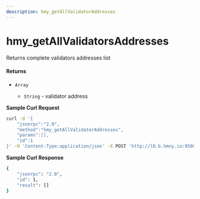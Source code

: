 ```yaml
---
description: hmy_getAllValidatorAddresses
---
```


# hmy\_getAllValidatorsAddresses

Returns complete validators addresses list

#### Returns

* `Array`

  * `String` - validator address

**Sample Curl Request**

```bash
curl -d '{
    "jsonrpc":"2.0",
    "method":"hmy_getAllValidatorAddresses",
    "params":[],
    "id":1
}' -H 'Content-Type:application/json' -X POST 'http://l0.b.hmny.io:9500'
```

**Sample Curl Response**

```bash
{
    "jsonrpc": "2.0",
    "id": 1,
    "result": []
}
```

